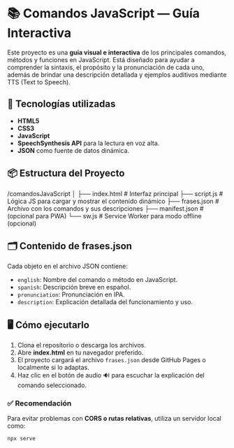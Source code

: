 # 📚 Comandos JavaScript — Guía Interactiva

Este proyecto es una **guía visual e interactiva** de los principales comandos, métodos y funciones en JavaScript. Está diseñado para ayudar a comprender la sintaxis, el propósito y la pronunciación de cada uno, además de brindar una descripción detallada y ejemplos auditivos mediante TTS (Text to Speech).

## 🚀 Tecnologías utilizadas
- **HTML5**
- **CSS3**
- **JavaScript**
- **SpeechSynthesis API** para la lectura en voz alta.
- **JSON** como fuente de datos dinámica.

## 📦 Estructura del Proyecto

/comandosJavaScript
│
├── index.html # Interfaz principal
├── script.js # Lógica JS para cargar y mostrar el contenido dinámico
├── frases.json # Archivo con los comandos y sus descripciones
├── manifest.json # (opcional para PWA)
└── sw.js # Service Worker para modo offline (opcional)



## 🗂 Contenido de frases.json
Cada objeto en el archivo JSON contiene:
- `english`: Nombre del comando o método en JavaScript.
- `spanish`: Descripción breve en español.
- `pronunciation`: Pronunciación en IPA.
- `description`: Explicación detallada del funcionamiento y uso.

## 🖥️ Cómo ejecutarlo
1. Clona el repositorio o descarga los archivos.
2. Abre **index.html** en tu navegador preferido.
3. El proyecto cargará el archivo `frases.json` desde GitHub Pages o localmente si lo adaptas.
4. Haz clic en el botón de audio 🔊 para escuchar la explicación del comando seleccionado.

### ✅ Recomendación
Para evitar problemas con **CORS o rutas relativas**, utiliza un servidor local como:
```bash
npx serve
